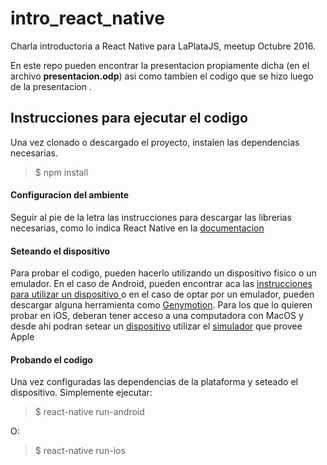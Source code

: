  intro_react_native
===================
Charla introductoria a React Native para LaPlataJS, meetup Octubre 2016.

En este repo pueden encontrar la presentacion propiamente dicha  (en el archivo **presentacion.odp**) asi como tambien el codigo que se hizo luego de la presentacion .


Instrucciones para ejecutar el codigo
-------------

Una vez clonado o descargado el proyecto, instalen las dependencias necesarias.

> $ npm install



#### <i class="icon-cog"></i> Configuracion del ambiente

Seguir al pie de la letra las instrucciones para descargar las librerias necesarias, como lo indica React Native en la [documentacion](https://facebook.github.io/react-native/docs/getting-started.html#android-development-environment) 


#### <i class="icon-mobile"></i> Seteando el dispositivo

Para probar el codigo, pueden hacerlo utilizando un dispositivo fisico o un emulador. En el caso de Android, pueden encontrar aca las  [instrucciones para utilizar un dispositivo ](https://facebook.github.io/react-native/docs/running-on-device-android.html) o en el caso de optar por un emulador, pueden descargar alguna herramienta como  [Genymotion](https://www.genymotion.com/). 
Para los que lo quieren probar en iOS, deberan tener acceso a una computadora con MacOS y desde ahi podran setear un [dispositivo](https://facebook.github.io/react-native/docs/running-on-device-ios.html) utilizar el [simulador](https://facebook.github.io/react-native/docs/running-on-simulator-ios.html) que provee Apple

#### <i class="icon-code"></i> Probando el codigo

Una vez configuradas las dependencias de la plataforma y seteado el dispositivo. Simplemente ejecutar:

   >$ react-native run-android

O:
   >$ react-native run-ios

